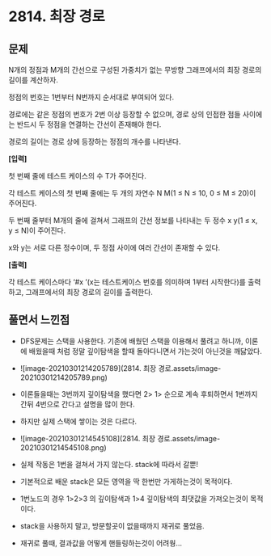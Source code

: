 # 2814. 최장 경로

## 문제

N개의 정점과 M개의 간선으로 구성된 가중치가 없는 무방향 그래프에서의 최장 경로의 길이를 계산하자.

정점의 번호는 1번부터 N번까지 순서대로 부여되어 있다.

경로에는 같은 정점의 번호가 2번 이상 등장할 수 없으며, 경로 상의 인접한 점들 사이에는 반드시 두 정점을 연결하는 간선이 존재해야 한다.

경로의 길이는 경로 상에 등장하는 정점의 개수를 나타낸다.


**[입력]**

첫 번째 줄에 테스트 케이스의 수 T가 주어진다.

각 테스트 케이스의 첫 번째 줄에는 두 개의 자연수 N M(1 ≤ N ≤ 10, 0 ≤ M ≤ 20)이 주어진다.

두 번째 줄부터 M개의 줄에 걸쳐서 그래프의 간선 정보를 나타내는 두 정수 x y(1 ≤ x, y ≤ N)이 주어진다.

x와 y는 서로 다른 정수이며, 두 정점 사이에 여러 간선이 존재할 수 있다.


**[출력]**

각 테스트 케이스마다 ‘#x ’(x는 테스트케이스 번호를 의미하며 1부터 시작한다)를 출력하고, 그래프에서의 최장 경로의 길이를 출력한다.



## 풀면서 느낀점

* DFS문제는 스택을 사용한다. 기존에 배웠던 스택을 이용해서 풀려고 하니까, 이론에 배웠을때 처럼 정말 깊이탐색을 할때 돌아다니면서 가는것이 아닌것을 깨닳았다. 
* ![image-20210301214205789](2814. 최장 경로.assets/image-20210301214205789.png)
* 이론들을때는 3번까지 깊이탐색을 했다면 2> 1> 순으로 계속 후퇴하면서 1번까지 간뒤 4번으로 간다고 설명을 많이 한다.
* 하지만 실제 스택에 쌓이는 것은 다르다. 
* ![image-20210301214545108](2814. 최장 경로.assets/image-20210301214545108.png)

* 실제 작동은 1번을 걸쳐서 가지 않는다. stack에 따라서 갈뿐! 
* 기본적으로 배운 stack은 모든 영역을 딱 한번만 가게하는것이 목적이다.
* 1번노드의 경우 1>2>3 의 깊이탐색과 1>4 깊이탐색의 최댓값을 가져오는것이 목적이다.
* stack을 사용하지 말고, 방문할곳이 없을때까지 재귀로 풀었음. 
* 재귀로 풀때, 결과값을 어떻게 핸들링하는것이 어려웡...  





